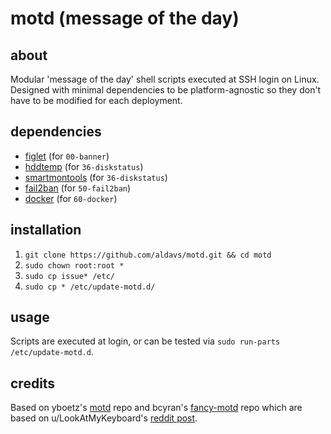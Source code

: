 # motd (message of the day)
## about
Modular 'message of the day' shell scripts executed at SSH login on Linux. Designed with minimal dependencies to be platform-agnostic so they don't have to be modified for each deployment.
## dependencies
- [figlet](http://www.figlet.org/) (for `00-banner`)
- [hddtemp](https://savannah.nongnu.org/projects/hddtemp/) (for `36-diskstatus`)
- [smartmontools](https://www.smartmontools.org/) (for `36-diskstatus`)
- [fail2ban](https://www.fail2ban.org/wiki/index.php/Main_Page) (for `50-fail2ban`)
- [docker](https://www.docker.com/) (for `60-docker`)
## installation
1. `git clone https://github.com/aldavs/motd.git && cd motd`
2. `sudo chown root:root *`
3. `sudo cp issue* /etc/`
4. `sudo cp * /etc/update-motd.d/`
## usage
Scripts are executed at login, or can be tested via `sudo run-parts /etc/update-motd.d`.
## credits
Based on yboetz's [motd](https://github.com/yboetz/motd) repo and bcyran's [fancy-motd](https://github.com/bcyran/fancy-motd) repo which are based on u/LookAtMyKeyboard's [reddit post](https://www.reddit.com/r/unixporn/comments/8gwcti/motd_ubuntu_server_1804_lts_my_motd_scripts_for/).
